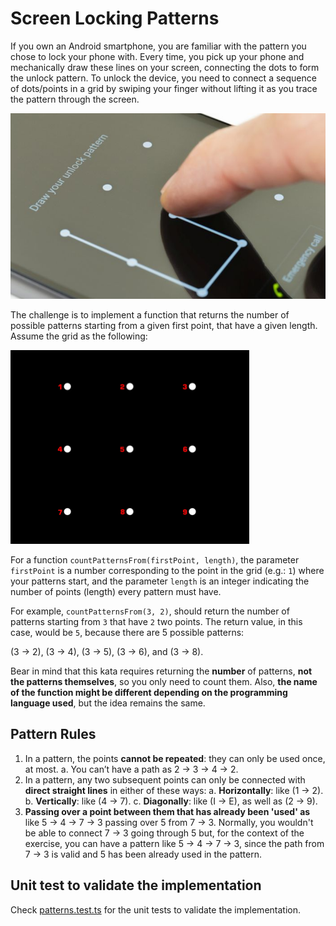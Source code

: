# Screen Locking Patterns

If you own an Android smartphone, you are familiar with the pattern you chose to lock your phone with. Every time, you pick up your phone and mechanically draw these lines on your screen, connecting the dots to form the unlock pattern. To unlock the device, you need to connect a sequence of dots/points in a grid by swiping your finger without lifting it as you trace the pattern through the screen.

![Android Screen Lock](./assets/android-pattern.png)

The challenge is to implement a function that returns the number of possible patterns starting from a given first point, that have a given length. Assume the grid as the following:

![Association between points and numbers](./assets/pattern-points-and-numbers.png)

For a function `countPatternsFrom(firstPoint, length)`, the parameter `firstPoint` is a number corresponding to the point in the grid (e.g.: `1`) where your patterns start, and the parameter `length` is an integer indicating the number of points (length) every pattern must have.

For example, `countPatternsFrom(3, 2)`, should return the number of patterns starting from `3` that have `2` two points. The return value, in this case, would be `5`, because there are 5 possible patterns:

(3 → 2), (3 → 4), (3 → 5), (3 → 6), and (3 → 8).

Bear in mind that this kata requires returning the **number** of patterns, **not the patterns themselves**, so you only need to count them. Also, **the name of the function might be different depending on the programming language used**, but the idea remains the same.

## Pattern Rules

1. In a pattern, the points **cannot be repeated**: they can only be used once, at
most.
  a. You can’t have a path as 2 → 3 → 4 → 2.
2. In a pattern, any two subsequent points can only be connected with **direct straight lines** in either of these ways:
  a. **Horizontally**: like (1 → 2).
  b. **Vertically**: like (4 → 7).
  c. **Diagonally**: like (I → E), as well as (2 → 9).
3. **Passing over a point between them that has already been 'used' as** like 5 → 4 → 7 → 3 passing over 5 from 7 → 3. Normally, you wouldn't be able to connect 7 → 3 going through 5 but, for the context of the exercise, you can have a pattern like 5 → 4 → 7 → 3, since the path from 7 → 3 is valid and 5 has been already used in the pattern.

## Unit test to validate the implementation

Check [patterns.test.ts](./patterns.test.ts) for the unit tests to validate the implementation.

